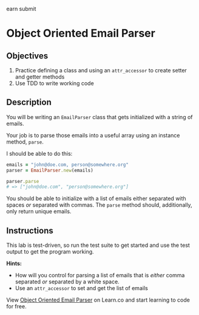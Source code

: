 earn submit
# Object Oriented Email Parser

## Objectives

1. Practice defining a class and using an `attr_accessor` to create setter and getter methods
2. Use TDD to write working code

## Description

You will be writing an `EmailParser` class that gets initialized with a string of emails.

Your job is to parse those emails into a useful array using an instance method,
`parse`.

I should be able to do this:

```ruby
emails = "john@doe.com, person@somewhere.org"
parser = EmailParser.new(emails)

parser.parse
# => ["john@doe.com", "person@somewhere.org"]
```

You should be able to initialize with a list of emails either separated with spaces
*or* separated with commas. The `parse` method should, additionally, only return
unique emails.

## Instructions

This lab is test-driven, so run the test suite to get started and use the test output to get the program working. 

**Hints:**

* How will you control for parsing a list of emails that is *either* comma separated *or* separated by a white space. 
* Use an `attr_accessor` to set and get the list of emails


<p data-visibility='hidden'>View <a href='https://learn.co/lessons/oo-email-parser' title='Object Oriented Email Parser'>Object Oriented Email Parser</a> on Learn.co and start learning to code for free.</p>
